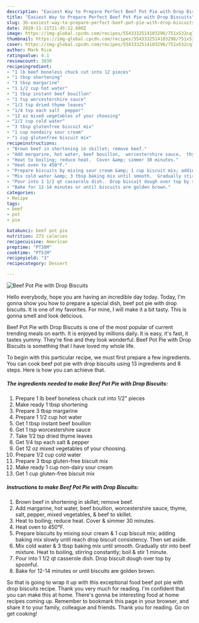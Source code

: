 ```yaml
---
description: "Easiest Way to Prepare Perfect Beef Pot Pie with Drop Biscuits"
title: "Easiest Way to Prepare Perfect Beef Pot Pie with Drop Biscuits"
slug: 36-easiest-way-to-prepare-perfect-beef-pot-pie-with-drop-biscuits
date: 2020-11-11T21:45:12.680Z
image: https://img-global.cpcdn.com/recipes/5543332514103296/751x532cq70/beef-pot-pie-with-drop-biscuits-recipe-main-photo.jpg
thumbnail: https://img-global.cpcdn.com/recipes/5543332514103296/751x532cq70/beef-pot-pie-with-drop-biscuits-recipe-main-photo.jpg
cover: https://img-global.cpcdn.com/recipes/5543332514103296/751x532cq70/beef-pot-pie-with-drop-biscuits-recipe-main-photo.jpg
author: Mark Rice
ratingvalue: 4.1
reviewcount: 3039
recipeingredient:
- "1 lb beef boneless chuck cut into 12 pieces"
- "1 tbsp shortening"
- "3 tbsp margarine"
- "1 1/2 cup hot water"
- "1 tbsp instant beef bouillon"
- "1 tsp worcestershire sauce"
- "1/2 tsp dried thyme leaves"
- "1/4 tsp each salt  pepper"
- "12 oz mixed vegetables of your choosing"
- "1/2 cup cold water"
- "3 tbsp glutenfree biscuit mix"
- "1 cup nondairy sour cream"
- "1 cup glutenfree biscuit mix"
recipeinstructions:
- "Brown beef in shortening in skillet; remove beef."
- "Add margarine, hot water, beef bouillon,  worcestershire sauce,  thyme,  salt, pepper, mixed vegetables, &amp; beef to skillet."
- "Heat to boiling; reduce heat.  Cover &amp; simmer 30 minutes."
- "Heat oven to 450°F."
- "Prepare biscuits by mixing sour cream &amp; 1 cup biscuit mix; adding baking mix slowly until reach drop biscuit consistency. Then set aside."
- "Mix cold water &amp; 3 tbsp baking mix until smooth.  Gradually stir into beef mixture. Heat to boiling,  stirring constantly; boil &amp; stir 1 minute."
- "Pour into 1 1/2 qt casserole dish.  Drop biscuit dough over top by spoonful."
- "Bake for 12-14 minutes or until biscuits are golden brown."
categories:
- Recipe
tags:
- beef
- pot
- pie

katakunci: beef pot pie 
nutrition: 273 calories
recipecuisine: American
preptime: "PT38M"
cooktime: "PT51M"
recipeyield: "3"
recipecategory: Dessert

---
```



![Beef Pot Pie with Drop Biscuits](https://img-global.cpcdn.com/recipes/5543332514103296/751x532cq70/beef-pot-pie-with-drop-biscuits-recipe-main-photo.jpg)

Hello everybody, hope you are having an incredible day today. Today, I'm gonna show you how to prepare a special dish, beef pot pie with drop biscuits. It is one of my favorites. For mine, I will make it a bit tasty. This is gonna smell and look delicious.



Beef Pot Pie with Drop Biscuits is one of the most popular of current trending meals on earth. It is enjoyed by millions daily. It is easy, it's fast, it tastes yummy. They're fine and they look wonderful. Beef Pot Pie with Drop Biscuits is something that I have loved my whole life.


To begin with this particular recipe, we must first prepare a few ingredients. You can cook beef pot pie with drop biscuits using 13 ingredients and 8 steps. Here is how you can achieve that.

<!--inarticleads1-->

##### The ingredients needed to make Beef Pot Pie with Drop Biscuits:

1. Prepare 1 lb beef boneless chuck cut into 1/2&#34; pieces
1. Make ready 1 tbsp shortening
1. Prepare 3 tbsp margarine
1. Prepare 1 1/2 cup hot water
1. Get 1 tbsp instant beef bouillon
1. Get 1 tsp worcestershire sauce
1. Take 1/2 tsp dried thyme leaves
1. Get 1/4 tsp each salt &amp; pepper
1. Get 12 oz mixed vegetables of your choosing.
1. Prepare 1/2 cup cold water
1. Prepare 3 tbsp gluten-free biscuit mix
1. Make ready 1 cup non-dairy sour cream
1. Get 1 cup gluten-free biscuit mix




<!--inarticleads2-->

##### Instructions to make Beef Pot Pie with Drop Biscuits:

1. Brown beef in shortening in skillet; remove beef.
1. Add margarine, hot water, beef bouillon,  worcestershire sauce,  thyme,  salt, pepper, mixed vegetables, &amp; beef to skillet.
1. Heat to boiling; reduce heat.  Cover &amp; simmer 30 minutes.
1. Heat oven to 450°F.
1. Prepare biscuits by mixing sour cream &amp; 1 cup biscuit mix; adding baking mix slowly until reach drop biscuit consistency. Then set aside.
1. Mix cold water &amp; 3 tbsp baking mix until smooth.  Gradually stir into beef mixture. Heat to boiling,  stirring constantly; boil &amp; stir 1 minute.
1. Pour into 1 1/2 qt casserole dish.  Drop biscuit dough over top by spoonful.
1. Bake for 12-14 minutes or until biscuits are golden brown.




So that is going to wrap it up with this exceptional food beef pot pie with drop biscuits recipe. Thank you very much for reading. I'm confident that you can make this at home. There's gonna be interesting food at home recipes coming up. Remember to bookmark this page in your browser, and share it to your family, colleague and friends. Thank you for reading. Go on get cooking!
